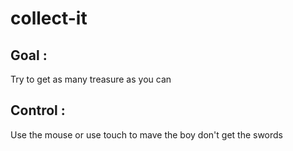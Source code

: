 # collect-it

## Goal :

Try to get as many treasure as you can

## Control :

Use the mouse or use touch to mave the boy don't get the swords 
